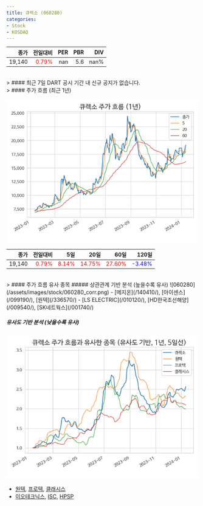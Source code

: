 ```yaml
---
title: 큐렉소 (060280)
categories:
- Stock
- KOSDAQ
---
```


|종가|전일대비|PER|PBR|DIV|
|---:|-------:|--:|--:|--:|
|19,140|<span style="color: red">0.79%</span>|nan|5.6|nan%|

<!-- more -->

<br>
> #### 최근 7일 DART 공시
기간 내 신규 공지가 없습니다.

<br>
> #### 주가 흐름 (최근 1년)

![060280](/assets/images/stock/060280.png)

|종가|전일대비|5일|20일|60일|120일|
|---:|-------:|--:|---:|---:|----:|
|19,140|<span style="color: red">0.79%</span>|<span style="color: red">8.14%</span>|<span style="color: red">14.75%</span>|<span style="color: red">27.60%</span>|<span style="color: blue">-3.48%</span>|

<br>
> #### 주가 흐름 유사 종목
##### 상관관계 기반 분석 (높을수록 유사)
![060280](/assets/images/stock/060280_corr.png)
- [메지온](/140410/), [아이센스](/099190/), [원텍](/336570/)
- [LS ELECTRIC](/010120/), [HD한국조선해양](/009540/), [SK네트웍스](/001740/)

##### 유사도 기반 분석 (낮을수록 유사)	
![060280](/assets/images/stock/060280_sim.png)
- [원텍](/336570/), [프로텍](/053610/), [클래시스](/214150/)
- [이오테크닉스](/039030/), [ISC](/095340/), [HPSP](/403870/)